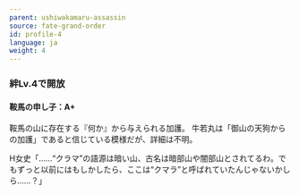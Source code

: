 ```yaml
---
parent: ushiwakamaru-assassin
source: fate-grand-order
id: profile-4
language: ja
weight: 4
---
```


### 絆Lv.4で開放

#### 鞍馬の申し子：A+

鞍馬の山に存在する『何か』から与えられる加護。
牛若丸は「御山の天狗からの加護」であると信じている模様だが、詳細は不明。

H女史「……“クラマ”の語源は暗い山、古名は暗部山や闇部山とされてるわ。でもずっと以前にはもしかしたら、ここは“クマラ”と呼ばれていたんじゃないかしら……？」
